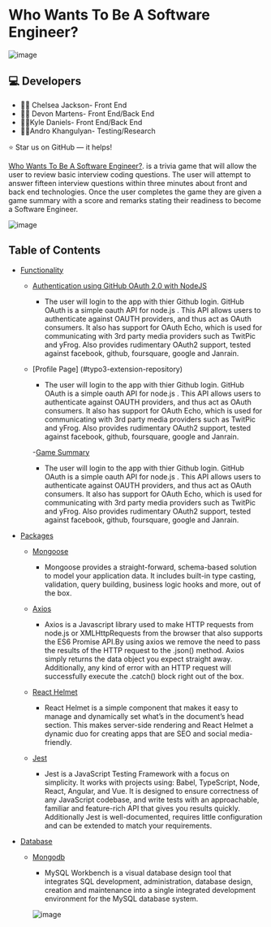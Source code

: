 #  Who Wants To Be A Software Engineer?

![image](https://user-images.githubusercontent.com/40472408/74198654-fa9d2d00-4c2f-11ea-9bfc-f48b74524ce7.png)



## :computer: Developers

* :woman_mechanic: Chelsea Jackson- Front End
* :woman_office_worker: Devon Martens- Front End/Back End
*  :man_teacher:Kyle Daniels- Front End/Back End
*  :man_teacher:Andro Khangulyan- Testing/Research

⭐️ Star us on GitHub — it helps!

[Who Wants To Be A Software Engineer?](https://thenegotiator.herokuapp.com/member). is a trivia game that will allow the user to review basic interview coding questions. The user will attempt to answer fifteen interview questions within three minutes about front and back end technologies. Once the user completes the game they are given a game summary with a score and remarks stating their readiness to become a Software Engineer.  

![image](https://user-images.githubusercontent.com/40472408/74198490-8c586a80-4c2f-11ea-8cd6-3f406667ab05.png)

## Table of Contents

- [Functionality](#Functionality)
    - [Authentication using GitHub OAuth 2.0 with NodeJS](#typo3-extension-repository)
    
      - The user will login to the app with thier Github login. GitHub OAuth is a simple oauth API for node.js . This API allows users to authenticate against OAUTH providers, and thus act as OAuth consumers. It also has support for OAuth Echo, which is used for communicating with 3rd party media providers such as TwitPic and yFrog. Also provides rudimentary OAuth2 support, tested against facebook, github, foursquare, google and Janrain. 
      
     - [Profile Page] (#typo3-extension-repository)
     
       - The user will login to the app with thier Github login. GitHub OAuth is a simple oauth API for node.js . This API allows users to authenticate against OAUTH providers, and thus act as OAuth consumers. It also has support for OAuth Echo, which is used for communicating with 3rd party media providers such as TwitPic and yFrog. Also provides rudimentary OAuth2 support, tested against facebook, github, foursquare, google and Janrain.
       
       -[Game Summary](#typo3-extension-repository)
       
          - The user will login to the app with thier Github login. GitHub OAuth is a simple oauth API for node.js . This API allows users to authenticate against OAUTH providers, and thus act as OAuth consumers. It also has support for OAuth Echo, which is used for communicating with 3rd party media providers such as TwitPic and yFrog. Also provides rudimentary OAuth2 support, tested against facebook, github, foursquare, google and Janrain.
       
    
       
       
      
       
       
       
      
       
      
    
     
      
   
    
    
- [Packages](#Packages)
    - [Mongoose](#typo3-extension-repository)
      - Mongoose provides a straight-forward, schema-based solution to model your application data. It includes built-in type casting, validation, query building, business logic hooks and more, out of the box.
      
    - [Axios](#typo3-extension-repository)
      - Axios is a Javascript library used to make HTTP requests from node.js or XMLHttpRequests from the browser that also supports the ES6 Promise API.By using axios we remove the need to pass the results of the HTTP request to the .json() method. Axios simply returns the data object you expect straight away. Additionally, any kind of error with an HTTP request will successfully execute the .catch() block right out of the box. 
     
    - [React Helmet](#typo3-extension-repository)
      - React Helmet is a simple component that makes it easy to manage and dynamically set what’s in the document’s head section. This makes server-side rendering and React Helmet a dynamic duo for creating apps that are SEO and social media-friendly.
      
    - [Jest](#typo3-extension-repository)
       - Jest is a JavaScript Testing Framework with a focus on simplicity. It works with projects using: Babel, TypeScript, Node, React, Angular, and Vue. It is  designed to ensure correctness of any JavaScript codebase, and write tests with an approachable, familiar and feature-rich API that gives you results quickly. Additionally Jest is well-documented, requires little configuration and can be extended to match your requirements.

  
    
    
 - [Database](#Packages)
    - [Mongodb](#typo3-extension-repository)
      - MySQL Workbench is a visual database design tool that integrates SQL development, administration, database design, creation and maintenance into a single integrated development environment for the MySQL database system.
      
      ![image](https://user-images.githubusercontent.com/40472408/74200618-72ba2180-4c35-11ea-96a1-d0f91714063f.png)
